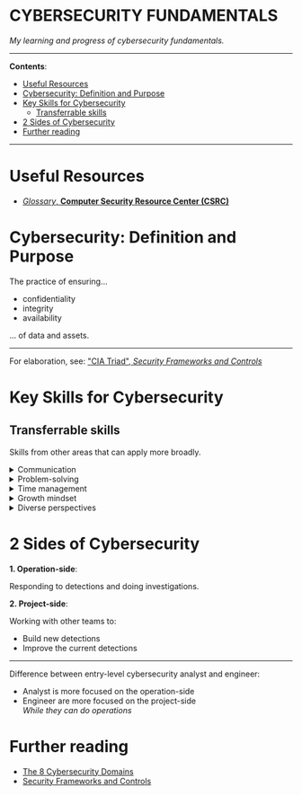 <h1>CYBERSECURITY FUNDAMENTALS</h1>

_My learning and progress of cybersecurity fundamentals._

---

**Contents**:

- [Useful Resources](#useful-resources)
- [Cybersecurity: Definition and Purpose](#cybersecurity-definition-and-purpose)
- [Key Skills for Cybersecurity](#key-skills-for-cybersecurity)
  - [Transferrable skills](#transferrable-skills)
- [2 Sides of Cybersecurity](#2-sides-of-cybersecurity)
- [Further reading](#further-reading)

---

# Useful Resources
- [_Glossary_, **Computer Security Resource Center (CSRC)**](https://csrc.nist.gov/glossary)

# Cybersecurity: Definition and Purpose
The practice of ensuring...

- confidentiality
- integrity
- availability

... of data and assets.

---

For elaboration, see: ["CIA Triad", _Security Frameworks and Controls_](./security-frameworks-and-controls.md#cia-triad)

# Key Skills for Cybersecurity
## Transferrable skills
Skills from other areas that can apply more broadly.

<details>
<summary>Communication</summary>
<p>
Security requires proper usage and diverse competencies. Hence: 
<ul>
    <li>Communicate and collaborate with others<br><i>Security frameworks + operations have multiple moving parts</i></li>
    <li>Understanding others' questions or concerns<br><i>Especially for stakeholders, users and key decision makers</i></li>
    <li>Communicating information clearly to individuals<br><i>With technical and non-technical knowledge</i></li>
</ul>
</p>
</details>

<details>
<summary>Problem-solving</summary>
<p>
It is key to proactively identify and solve problems. Hence:
<ul>
    <li>Recognise attack patterns</li>
    <li>Determine efficient risk-minimising solutions</li>
    <li>Try creative/unprecedented approaches</li>
    <li>Grasp trade-offs in various potential solutions</li>
</ul>
</p>
</details>

<details>
<summary>Time management</summary>
<p>
Sense of urgency and effective task-prioritisation is key.
<ul>
    <li>Threats can escalate quickly</li>
    <li>Security requirements are time-sensitive</li>
</ul>
<i>Risks, threats and damage do not wait for you to catch up!</i>
</p>
</details>

<details>
<summary>Growth mindset</summary>
<p>
Technologies, techniques and use-cases evolve; so must you.
</p>
</details>

<details>
<summary>Diverse perspectives</summary>
<p>
Focus cannot grasp everything at once; utilise other perspectives!
</p>
</details>

# 2 Sides of Cybersecurity
**1. Operation-side**:

Responding to detections and doing investigations.

**2. Project-side**:

Working with other teams to:

- Build new detections
- Improve the current detections

---

Difference between entry-level cybersecurity analyst and engineer:

- Analyst is more focused on the operation-side
- Engineer are more focused on the project-side <br> _While they can do operations_

# Further reading
- [The 8 Cybersecurity Domains](./8-cybersecurity-domains.md)
- [Security Frameworks and Controls](./security-frameworks-and-controls.md)